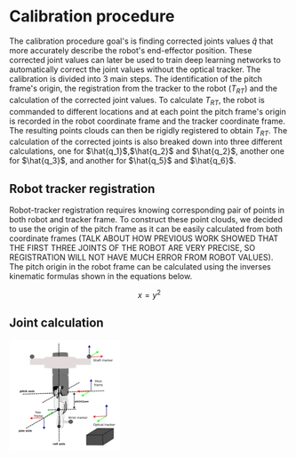 
# Calibration procedure

The calibration procedure goal's is finding corrected joints values $\hat{q}$ that more accurately describe the robot's end-effector position. These corrected joint values can later be used to train deep learning networks to automatically correct the joint values without the optical tracker. The calibration is divided into 3 main steps. The identification of the pitch frame's origin, the registration from the tracker to the robot ($T_{RT}$) and the calculation of the corrected joint values. To calculate $T_{RT}$, the robot is commanded to different locations and at each point the pitch frame's origin is recorded in the robot coordinate frame and the tracker coordinate frame. The resulting points clouds can then be rigidly registered to obtain $T_{RT}$. The calculation of the corrected joints is also breaked down into three different calculations, one for $\hat{q_1}$,$\hat{q_2}$ and $\hat{q_2}$, another one for $\hat{q_3}$, and another for $\hat{q_5}$ and $\hat{q_6}$. 

## Robot tracker registration 

Robot-tracker registration requires knowing corresponding pair of points in both robot and tracker frame. To construct these point clouds, we decided to use the origin of the pitch frame as it can be easily calculated from both coordinate frames (TALK ABOUT HOW PREVIOUS WORK SHOWED THAT THE FIRST THREE JOINTS OF THE ROBOT ARE VERY PRECISE, SO REGISTRATION WILL NOT HAVE MUCH ERROR FROM ROBOT VALUES). The pitch origin in the robot frame can be calculated using the inverses kinematic formulas shown in the equations below. 

$$
x= y^2
$$

## Joint calculation 

<!-- ![calibration diagram](../figures/PSM_kinematics_v3.svg | width=500) -->

<img src="../figures/png/PSM_kinematics_v3.png" width="200">

